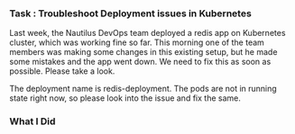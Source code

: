 ### Task : Troubleshoot Deployment issues in Kubernetes

Last week, the Nautilus DevOps team deployed a redis app on Kubernetes cluster, which was working fine so far. This morning one of the team members was making some changes in this existing setup, but he made some mistakes and the app went down. We need to fix this as soon as possible. Please take a look.



The deployment name is redis-deployment. The pods are not in running state right now, so please look into the issue and fix the same.

### What I Did



